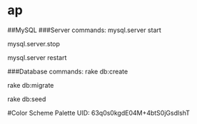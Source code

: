 # ap

##MySQL
###Server commands:
mysql.server start

mysql.server.stop

mysql.server restart

###Database commands:
rake db:create

rake db:migrate

rake db:seed

#Color Scheme
Palette UID: 63q0s0kgdE04M+4btS0jGsdlshT

